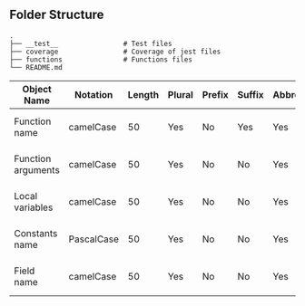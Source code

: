 ## Folder Structure

```
.
├── __test__                # Test files
├── coverage                # Coverage of jest files
├── functions               # Functions files
└── README.md
```

| Object Name        | Notation   | Length | Plural | Prefix | Suffix | Abbreviation | Char Mask  | Underscores |
| ------------------ | ---------- | ------ | ------ | ------ | ------ | ------------ | ---------- | ----------- |
| Function name      | camelCase  | 50     | Yes    | No     | Yes    | Yes          | [A-z][0-9] | No          |
| Function arguments | camelCase  | 50     | Yes    | No     | No     | Yes          | [A-z][0-9] | No          |
| Local variables    | camelCase  | 50     | Yes    | No     | No     | Yes          | [A-z][0-9] | No          |
| Constants name     | PascalCase | 50     | Yes    | No     | No     | Yes          | [A-z][0-9] | No          |
| Field name         | camelCase  | 50     | Yes    | No     | No     | Yes          | [A-z][0-9] | No          |
